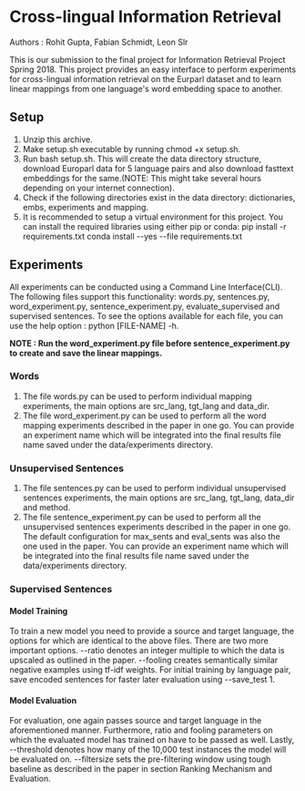 # Cross-lingual Information Retrieval
Authors :  Rohit Gupta, Fabian Schmidt, Leon Slr

This is our submission to the final project for Information Retrieval Project Spring 2018. This project provides an
easy interface to perform experiments for cross-lingual information retrieval on the Eurparl dataset and to learn
linear mappings from one language's word embedding space to another.

## Setup
1. Unzip this archive.
2. Make setup.sh executable by running chmod +x setup.sh.
3. Run bash setup.sh. This will create the data directory structure, download Europarl data for 5 language pairs and
   also download fasttext embeddings for the same.(NOTE: This might take several hours depending on your internet
   connection).
4. Check if the following directories exist in the data directory: dictionaries, embs, experiments and mapping.
5. It is recommended to setup a virtual environment for this project. You can install the required libraries using
   either pip or conda:
       pip install -r requirements.txt
       conda install --yes --file requirements.txt

## Experiments
All experiments can be conducted using a Command Line Interface(CLI). The following files support this functionality:
words.py, sentences.py, word_experiment.py, sentence_experiment.py, evaluate_supervised and supervised sentences.
 To see the options available for each file, you
can use the help option : python [FILE-NAME] -h.

**NOTE :  Run the word_experiment.py file before sentence_experiment.py to create and save the linear mappings.**
### Words

1. The file words.py can be used to perform individual mapping experiments, the main options are src_lang, tgt_lang and
   data_dir.
2. The file word_experiment.py can be used to perform all the word mapping experiments described in the paper in one go.
   You can provide an experiment name which will be integrated into the final results file name saved under the data/experiments
   directory.


### Unsupervised Sentences

1. The file sentences.py can be used to perform individual unsupervised sentences experiments, the main options are src_lang,
   tgt_lang, data_dir and method.
2. The file sentence_experiment.py can be used to perform all the unsupervised sentences experiments described in the paper in one go.
   The default configuration for max_sents and eval_sents was also the one used in the paper. You can provide an experiment
   name which will be integrated into the final results file name saved under the data/experiments directory.


### Supervised Sentences

#### Model Training

To train a new model you need to provide a source and target language, the options for which are identical to the
above files. There are two more important options. --ratio denotes an integer multiple to which the data is upscaled
as outlined in the paper. --fooling creates semantically similar negative examples using tf-idf weights.
For initial training by language pair, save encoded sentences for faster later evaluation using --save_test 1.

#### Model Evaluation
For evaluation, one again passes source and target language in the aforementioned manner. Furthermore,
ratio and fooling parameters on which the evaluated model has trained on have to be passed as well. Lastly,
--threshold denotes how many of the 10,000 test instances the model will be evaluated on. --filtersize sets the pre-filtering
window using tough baseline as described in the paper in section Ranking Mechanism and Evaluation.
